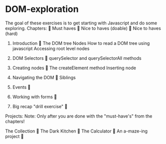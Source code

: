 # DOM-exploration

The goal of these exercises is to get starting with Javascript and do some exploring. 
Chapters:
🌱 Must haves
🌼 Nice to haves (doable)
🌳 Nice to haves (hard)

1. Introduction 🌱
The DOM tree
Nodes
How to read a DOM tree using javascript
Accessing root level nodes

2. DOM Selectors 🌱
querySelector and querySelectorAll methods

3. Creating nodes 🌱
The createElement method
Inserting node

4. Navigating the DOM 🌱
Siblings

5. Events 🌱

    
6. Working with forms 🌱
    
7. Big recap "drill exercise" 🌼

   
Projects:
Note: Only after you are done with the "must-have's" from the chapters!

The Collection 🌱
The Dark Kitchen 🌱
The Calculator 🌱
An a-maze-ing project 🌳
